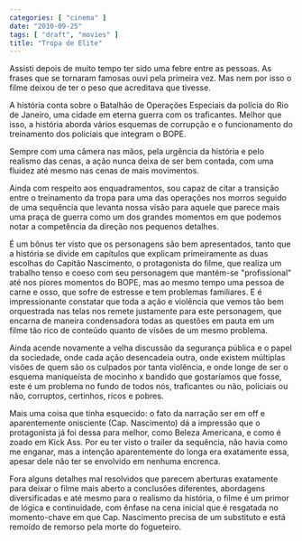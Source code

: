 ```yaml
---
categories: [ "cinema" ]
date: "2010-09-25"
tags: [ "draft", "movies" ]
title: "Tropa de Elite"
---
```

Assisti depois de muito tempo ter sido uma febre entre as pessoas. As
frases que se tornaram famosas ouvi pela primeira vez. Mas nem por isso
o filme deixou de ter o peso que acreditava que tivesse.

A história conta sobre o Batalhão de Operações Especiais da polícia
do Rio de Janeiro, uma cidade em eterna guerra com os traficantes. Melhor
que isso, a história aborda vários esquemas de corrupção e o
funcionamento do treinamento dos policiais que integram o BOPE.

Sempre com uma câmera nas mãos, pela urgência da história e pelo
realismo das cenas, a ação nunca deixa de ser bem contada, com uma
fluidez até mesmo nas cenas de mais movimentos.

Ainda com respeito aos enquadramentos, sou capaz de citar a transição
entre o treinamento da tropa para uma das operações nos morros seguido
de uma sequência que levanta nossa visão para aquele que parece mais
uma praça de guerra como um dos grandes momentos em que podemos notar
a competência da direção nos pequenos detalhes.

É um bônus ter visto que os personagens são bem apresentados, tanto
que a história se divide em capítulos que explicam primeiramente as duas
escolhas do Capitão Nascimento, o protagonista do filme, que realiza um
trabalho tenso e coeso com seu personagem que mantém-se "profissional"
até nos piores momentos do BOPE, mas ao mesmo tempo uma pessoa de
carne e osso, que sofre de estresse e tem problemas familiares. E é
impressionante constatar que toda a ação e violência que vemos tão
bem orquestrada nas telas nos remete justamente para este personagem,
que encarna de maneira condensadora todas as questões em pauta em um
filme tão rico de conteúdo quanto de visões de um mesmo problema.

Ainda acende novamente a velha discussão da segurança pública e o papel
da sociedade, onde cada ação desencadeia outra, onde existem múltiplas
visões de quem são os culpados por tanta violência, e onde longe de
ser o esquema maniqueísta de mocinho x bandido que gostaríamos que
fosse, este é um problema no fundo de todos nós, traficantes ou não,
policiais ou não, corruptos, certinhos, ricos e pobres.

Mais uma coisa que tinha esquecido: o fato da narração ser em off
e aparentemente onisciente (Cap. Nascimento) dá a impressão que o
protagonista já foi dessa para melhor, como Beleza Americana, e como é
zoado em Kick Ass. Por eu ter visto o trailer da sequência, não havia
como me enganar, mas a intenção aparentemente do longa era exatamente
essa, apesar dele não ter se envolvido em nenhuma encrenca.

Fora alguns detalhes mal resolvidos que parecem aberturas exatamente
para deixar o filme mais aberto a conclusões diferentes, abordagens
diversificadas e até mesmo para o realismo da história, o filme é
um primor de lógica e continuidade, com ênfase na cena inicial que é
resgatada no momento-chave em que Cap. Nascimento precisa de um substituto
e está remoído de remorso pela morte do fogueteiro.

